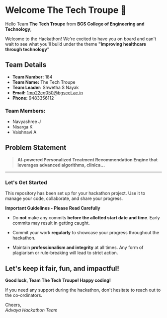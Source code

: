 # Welcome The Tech Troupe 👋

Hello Team **The Tech Troupe** from **BGS College of Engineering and Technology**,

Welcome to the Hackathon! We're excited to have you on board and can't wait to see what you'll build under the theme **"Improving healthcare through technology"** 

## Team Details

- **Team Number:** 184  
- **Team Name:** The Tech Troupe
- **Team Leader:** Shwetha S Nayak  
- **Email:** 1mp22cg050@bgscet.ac.in  
- **Phone:** 9483356112  

### Team Members:
- Navyashree J 
- Nisarga K 
- Vaishnavi A 

## Problem Statement

> **AI-powered Personalized Treatment Recommendation Engine that leverages advanced  algorithms, clinica...**

---

### Let's Get Started 

This repository has been set up for your hackathon project. Use it to manage your code, collaborate, and share your progress.

**Important Guidelines - Please Read Carefully**

- Do **not** make any commits **before the allotted start date and time**. Early commits may result in getting caught.
- Commit your work **regularly** to showcase your progress throughout the hackathon.

- Maintain **professionalism and integrity** at all times. Any form of plagiarism or rule-breaking will lead to strict action.

Let's keep it fair, fun, and impactful! 
---

**Good luck, Team The Tech Troupe! Happy coding!**

If you need any support during the hackathon, don't hesitate to reach out to the co-ordinators.

Cheers,  
_Advaya Hackathon Team_